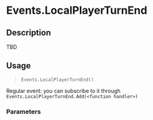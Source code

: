 # Events.LocalPlayerTurnEnd
## Description
TBD

## Usage
> `Events.LocalPlayerTurnEnd()`

Regular event: you can subscribe to it through `Events.LocalPlayerTurnEnd.Add(<function handler>)`

### Parameters
